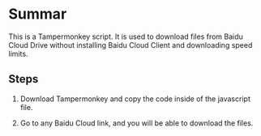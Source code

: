 # Summar

This is a Tampermonkey script. It is used to download files from Baidu Cloud Drive without installing Baidu Cloud Client and downloading speed limits.

## Steps
1. Download Tampermonkey and copy the code inside of the javascript file.

2. Go to any Baidu Cloud link, and you will be able to download the files. 


